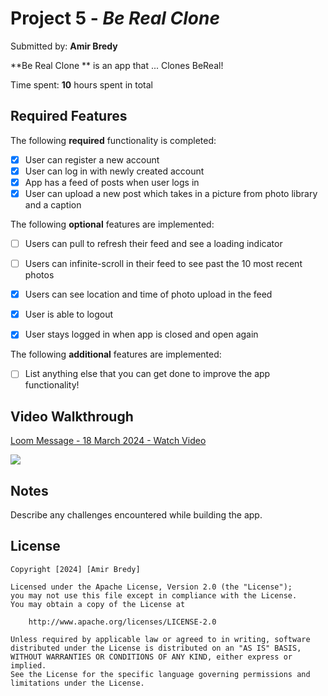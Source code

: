 # Project 5 - *Be Real Clone*

Submitted by: **Amir Bredy**

**Be Real Clone ** is an app that ... Clones BeReal!

Time spent: **10** hours spent in total

## Required Features

The following **required** functionality is completed:

- [X] User can register a new account
- [X] User can log in with newly created account
- [X] App has a feed of posts when user logs in
- [X] User can upload a new post which takes in a picture from photo library and a caption	
 
The following **optional** features are implemented:

- [ ] Users can pull to refresh their feed and see a loading indicator
- [ ] Users can infinite-scroll in their feed to see past the 10 most recent photos
- [X] Users can see location and time of photo upload in the feed	
- [X] User is able to logout
- [X] User stays logged in when app is closed and open again	


The following **additional** features are implemented:

- [ ] List anything else that you can get done to improve the app functionality!

## Video Walkthrough

<div>
    <a href="https://www.loom.com/share/d89ef5c1545243e08ffbbeefd1f7945a">
      <p>Loom Message - 18 March 2024 - Watch Video</p>
    </a>
    <a href="https://www.loom.com/share/d89ef5c1545243e08ffbbeefd1f7945a">
      <img style="max-width:300px;" src="https://cdn.loom.com/sessions/thumbnails/d89ef5c1545243e08ffbbeefd1f7945a-with-play.gif">
    </a>
  </div>

## Notes

Describe any challenges encountered while building the app.

## License

    Copyright [2024] [Amir Bredy]

    Licensed under the Apache License, Version 2.0 (the "License");
    you may not use this file except in compliance with the License.
    You may obtain a copy of the License at

        http://www.apache.org/licenses/LICENSE-2.0

    Unless required by applicable law or agreed to in writing, software
    distributed under the License is distributed on an "AS IS" BASIS,
    WITHOUT WARRANTIES OR CONDITIONS OF ANY KIND, either express or implied.
    See the License for the specific language governing permissions and
    limitations under the License.
